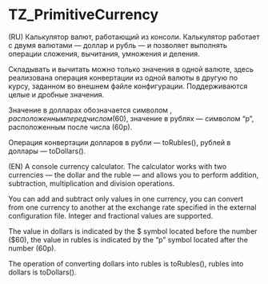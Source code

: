 # TZ_PrimitiveCurrency
(RU) Калькулятор валют, работающий из консоли. Калькулятор работает с двумя валютами — доллар и рубль — и позволяет выполнять операции сложения, вычитания, умножения и деления.

Складывать и вычитать можно только значения в одной валюте, здесь реализована операция конвертации из одной валюты в другую по курсу, заданном во внешнем файле конфигурации.
Поддерживаются целые и дробные значения.

Значение в долларах обозначается символом $, расположенным перед числом ($60), значение в рублях — символом “р”, расположенным после числа (60р).

Операция конвертации долларов в рубли — toRubles(), рублей в доллары — toDollars().

(EN) A console currency calculator. The calculator works with two currencies — the dollar and the ruble — and allows you to perform addition, subtraction, multiplication and division operations.

You can add and subtract only values in one currency, you can convert from one currency to another at the exchange rate specified in the external configuration file.
Integer and fractional values are supported.

The value in dollars is indicated by the $ symbol located before the number ($60), the value in rubles is indicated by the “p” symbol located after the number (60p).

The operation of converting dollars into rubles is toRubles(), rubles into dollars is toDollars().

